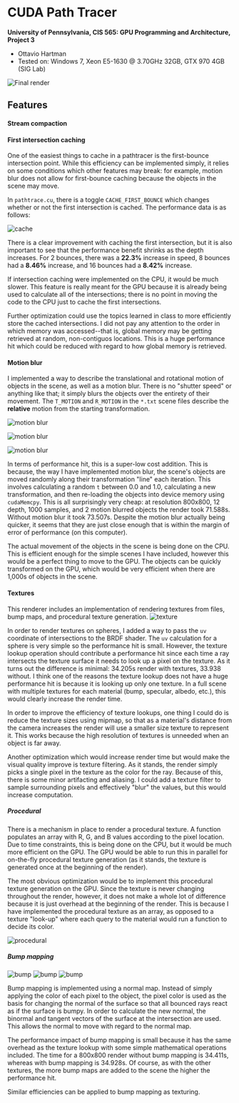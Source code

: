 CUDA Path Tracer
================

**University of Pennsylvania, CIS 565: GPU Programming and Architecture, Project 3**

* Ottavio Hartman
* Tested on: Windows 7, Xeon E5-1630 @ 3.70GHz 32GB, GTX 970 4GB (SIG Lab)

![Final render](img/final.png)
## Features
#### Stream compaction
#### First intersection caching
One of the easiest things to cache in a pathtracer is the first-bounce intersection point. While this efficiency can be implemented simply, it relies on some conditions which other features may break: for example, motion blur does not allow for first-bounce caching because the objects in the scene may move.

In `pathtrace.cu`, there is a toggle `CACHE_FIRST_BOUNCE` which changes whether or not the first intersection is cached. The performance data is as follows:

![cache](img/cache.png)

There is a clear improvement with caching the first intersection, but it is also important to see that the performance benefit shrinks as the depth increases. For 2 bounces, there was a __22.3%__ increase in speed, 8 bounces had a __8.46%__ increase, and 16 bounces had a __8.42%__ increase.

If intersection caching were implemented on the CPU, it would be much slower. This feature is really meant for the GPU because it is already being used to calculate all of the intersections; there is no point in moving the code to the CPU just to cache the first intersections.

Further optimization could use the topics learned in class to more efficiently store the cached intersections. I did not pay any attention to the order in which memory was accessed--that is, global memory may be getting retrieved at random, non-contiguos locations. This is a huge performance hit which could be reduced with regard to how global memory is retrieved.

#### Motion blur
I implemented a way to describe the translational and rotational motion of objects in the scene, as well as a motion blur. There is no "shutter speed" or anything like that; it simply blurs the objects over the entirety of their movement. The `T_MOTION` and `R_MOTION` in the `*.txt` scene files describe the __relative__ motion from the starting transformation.

![motion blur](img/motion_blur.png)

![motion blur](img/motion_blur2.png)

![motion blur](img/motion_blur3.png)

In terms of performance hit, this is a super-low cost addition. This is because, the way I have implemented motion blur, the scene's objects are moved randomly along their transformation "line" each iteration. This involves calculating a random `t` between 0.0 and 1.0, calculating a new transformation, and then re-loading the objects into device memory using `cudaMemcpy`. This is all surprisingly very cheap: at resolution 800x800, 12 depth, 1000 samples, and 2 motion blurred objects the render took 71.588s. Without motion blur it took 73.507s. Despite the motion blur actually being quicker, it seems that they are just close enough that is within the margin of error of performance (on this computer).

The actual movement of the objects in the scene is being done on the CPU. This is efficient enough for the simple scenes I have included, however this would be a perfect thing to move to the GPU. The objects can be quickly transformed on the GPU, which would be very efficient when there are 1,000s of objects in the scene.

#### Textures
This renderer includes an implementation of rendering textures from files, bump maps, and procedural texture generation. 
![texture](img/texture1.png)

In order to render textures on spheres, I added a way to pass the `uv` coordinate of intersections to the BRDF shader. The `uv` calculation for a sphere is very simple so the performance hit is small. However, the texture lookup operation should contribute a performance hit since each time a ray intersects the texture surface it needs to look up a pixel on the texture. As it turns out the difference is minimal: 34.205s render with textures, 33.938 without. I think one of the reasons the texture lookup does not have a huge performance hit is because it is looking up only one texture. In a full scene with multiple textures for each material (bump, specular, albedo, etc.), this would clearly increase the render time.

In order to improve the efficiency of texture lookups, one thing I could do is reduce the texture sizes using mipmap, so that as a material's distance from the camera increases the render will use a smaller size texture to represent it. This works because the high resolution of textures is unneeded when an object is far away.

Another optimization which would increase render time but would make the visual quality improve is texture filtering. As it stands, the render simply picks a single pixel in the texture as the color for the ray. Because of this, there is some minor artifacting and aliasing. I could add a texture filter to sample surrounding pixels and effectively "blur" the values, but this would increase computation.

##### Procedural
There is a mechanism in place to render a procedural texture. A function populates an array with R, G, and B values according to the pixel location. Due to time constraints, this is being done on the CPU, but it would be much more efficient on the GPU. The GPU would be able to run this in parallel for on-the-fly procedural texture generation (as it stands, the texture is generated once at the beginning of the render).

The most obvious optimization would be to implement this procedural texture generation on the GPU. Since the texture is never changing throughout the render, however, it does not make a whole lot of difference because it is just overhead at the beginning of the render. This is because I have implemented the procedural texture as an array, as opposed to a texture "look-up" where each query to the material would run a function to decide its color.

![procedural](img/procedural.png)

##### Bump mapping
![bump](img/bump2.png)
![bump](src/bump2.jpg)
![bump](img/bump.png)

Bump mapping is implemented using a normal map. Instead of simply applying the color of each pixel to the object, the pixel color is used as the basis for changing the normal of the surface so that all bounced rays react as if the surface is bumpy. In order to calculate the new normal, the binormal and tangent vectors of the surface at the intersection are used. This allows the normal to move with regard to the normal map.

The performance impact of bump mapping is small because it has the same overhead as the texture lookup with some simple mathematical operations included. The time for a 800x800 render without bump mapping is 34.411s, whereas with bump mapping is 34.928s. Of course, as with the other textures, the more bump maps are added to the scene the higher the performance hit.

Similar efficiencies can be applied to bump mapping as texturing.